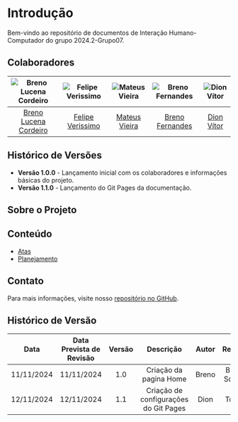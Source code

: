 # Introdução

Bem-vindo ao repositório de documentos de Interação Humano-Computador do grupo 2024.2-Grupo07.

## Colaboradores

| ![Breno Lucena Cordeiro](https://avatars.githubusercontent.com/u/82223777?v=4) | ![Felipe Verissimo](https://avatars.githubusercontent.com/u/101402657?v=4) | ![Mateus Vieira](https://avatars.githubusercontent.com/u/61623585?v=4) | ![Breno Fernandes](https://avatars.githubusercontent.com/u/132412607?v=4) | ![Dion Vítor](https://avatars.githubusercontent.com/u/71671413?v=4) |
|:---------------------------------:|:---------------------------------:|:---------------------------------:|:---------------------------------:|:---------------------------------:|
| [Breno Lucena Cordeiro](https://github.com/BrenoLUCO) | [Felipe Verissimo](https://github.com/verissimoo) | [Mateus Vieira](https://github.com/matix0) | [Breno Fernandes](https://github.com/Brenofrds) | [Dion Vítor](https://github.com/DionVitor) |

## Histórico de Versões

- **Versão 1.0.0** - Lançamento inicial com os colaboradores e informações básicas do projeto.
- **Versão 1.1.0** - Lançamento do Git Pages da documentação.

## Sobre o Projeto

## Conteúdo

- [Atas](atas/)
- [Planejamento](planejamento/)

## Contato

Para mais informações, visite nosso [repositório no GitHub](https://github.com/Interacao-Humano-Computador/2024.2-Grupo07).

## Histórico de Versão

|Data|Data Prevista de Revisão|Versão|Descrição|Autor|Revisor|
| :----------: |:-----------:| :------: | :-----------: | :---------: |:---------: |
|11/11/2024|11/11/2024|1.0|Criação da pagina Home|Breno| Breno Soares|
|12/11/2024|12/11/2024|1.1|Criação de configurações do Git Pages |Dion| Todos|
